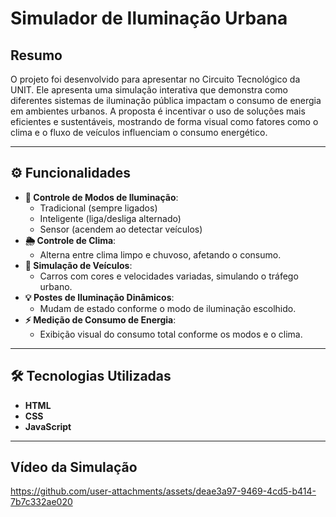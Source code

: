 # Simulador de Iluminação Urbana

## **Resumo**

O projeto foi desenvolvido para apresentar no Circuito Tecnológico da UNIT. Ele apresenta uma simulação interativa que demonstra como diferentes sistemas de iluminação pública impactam o consumo de energia em ambientes urbanos. A proposta é incentivar o uso de soluções mais eficientes e sustentáveis, mostrando de forma visual como fatores como o clima e o fluxo de veículos influenciam o consumo energético.

---

## **⚙️ Funcionalidades**

- **🔄 Controle de Modos de Iluminação**:
    - Tradicional (sempre ligados)
    - Inteligente (liga/desliga alternado)
    - Sensor (acendem ao detectar veículos)
- **🌦 Controle de Clima**:
    - Alterna entre clima limpo e chuvoso, afetando o consumo.
- **🚗 Simulação de Veículos**:
    - Carros com cores e velocidades variadas, simulando o tráfego urbano.
- **💡 Postes de Iluminação Dinâmicos**:
    - Mudam de estado conforme o modo de iluminação escolhido.
- **⚡ Medição de Consumo de Energia**:
    - Exibição visual do consumo total conforme os modos e o clima.
  
---

## **🛠 Tecnologias Utilizadas**

- **HTML**
- **CSS**
- **JavaScript**  

---
## **Vídeo da Simulação**

https://github.com/user-attachments/assets/deae3a97-9469-4cd5-b414-7b7c332ae020




